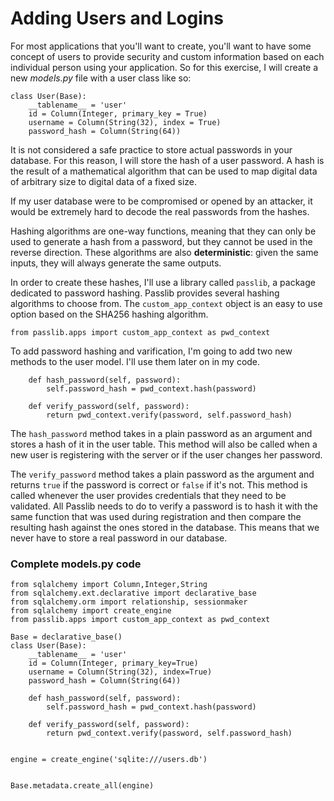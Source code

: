 # Adding Users and Logins

For most applications that you'll want to create, you'll want to have some concept of users to provide security and custom information based on each individual person using your application. So for this exercise, I will create a new *models.py* file with a user class like so:
```
class User(Base):
    __tablename__ = 'user'
    id = Column(Integer, primary_key = True)
    username = Column(String(32), index = True)
    password_hash = Column(String(64))
```

It is not considered a safe practice to store actual passwords in your database. For this reason, I will store the hash of a user password. A hash is the result of a mathematical algorithm that can be used to map digital data of arbitrary size to digital data of a fixed size.

If my user database were to be compromised or opened by an attacker, it would be extremely hard to decode the real passwords from the hashes.

Hashing algorithms are one-way functions, meaning that they can only be used to generate a hash from a password, but they cannot be used in the reverse direction. These algorithms are also **deterministic**: given the same inputs, they will always generate the same outputs.

In order to create these hashes, I'll use a library called `passlib`, a package dedicated to password hashing. Passlib provides several hashing algorithms to choose from. The `custom_app_context` object is an easy to use option based on the SHA256 hashing algorithm.
```
from passlib.apps import custom_app_context as pwd_context
```

To add password hashing and varification, I'm going to add two new methods to the user model. I'll use them later on in my code.
```
    def hash_password(self, password):
        self.password_hash = pwd_context.hash(password)

    def verify_password(self, password):
        return pwd_context.verify(password, self.password_hash)
```

The `hash_password` method takes in a plain password as an argument and stores a hash of it in the user table. This method will also be called when a new user is registering with the server or if the user changes her password.

The `verify_password` method takes a plain password as the argument and returns `true` if the password is correct or `false` if it's not. This method is called whenever the user provides credentials that they need to be validated. All Passlib needs to do to verify a password is to hash it with the same function that was used during registration and then compare the resulting hash against the ones stored in the database. This means that we never have to store a real password in our database.

### Complete models.py code
```
from sqlalchemy import Column,Integer,String
from sqlalchemy.ext.declarative import declarative_base
from sqlalchemy.orm import relationship, sessionmaker
from sqlalchemy import create_engine
from passlib.apps import custom_app_context as pwd_context

Base = declarative_base()
class User(Base):
    __tablename__ = 'user'
    id = Column(Integer, primary_key=True)
    username = Column(String(32), index=True)
    password_hash = Column(String(64))

    def hash_password(self, password):
        self.password_hash = pwd_context.hash(password)

    def verify_password(self, password):
        return pwd_context.verify(password, self.password_hash)


engine = create_engine('sqlite:///users.db')


Base.metadata.create_all(engine)
```
